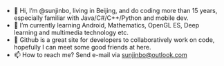 - 👋 Hi, I’m @sunjinbo, living in Beijing, and do coding more than 15 years, especially familiar with Java/C#/C++/Python and mobile dev.
- 🌱 I’m currently learning Android, Mathematics, OpenGL ES, Deep learning and multimedia technology etc.
- 💞️ Github is a great site for developers to collaboratively work on code, hopefully I can meet some good friends at here.
- 📫 How to reach me? Send e-mail via sunjinbo@outlook.com

<!---
sunjinbo/sunjinbo is a ✨ special ✨ repository because its `README.md` (this file) appears on your GitHub profile.
You can click the Preview link to take a look at your changes.
--->
